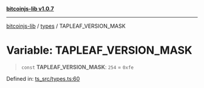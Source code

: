 [**bitcoinjs-lib v1.0.7**](../../../README.md)

***

[bitcoinjs-lib](../../../README.md) / [types](../README.md) / TAPLEAF\_VERSION\_MASK

# Variable: TAPLEAF\_VERSION\_MASK

> `const` **TAPLEAF\_VERSION\_MASK**: `254` = `0xfe`

Defined in: [ts\_src/types.ts:60](https://github.com/sCrypt-Inc/bitcoinjs-lib/blob/e3b2d1c4c35cd925f8b17063dc9eb0300cab46a2/ts_src/types.ts#L60)
